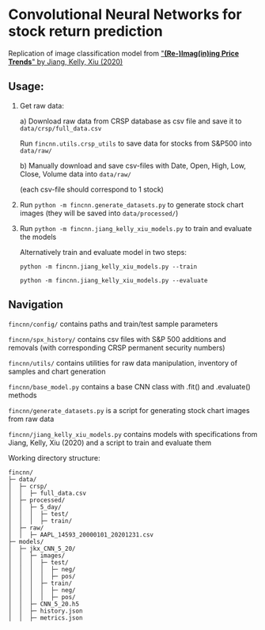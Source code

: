 # Convolutional Neural Networks for stock return prediction

Replication of image classification model from ["**(Re-)Imag(in)ing Price Trends**" by Jiang, Kelly, Xiu (2020)](https://papers.ssrn.com/sol3/papers.cfm?abstract_id=3756587)

## Usage:
1. Get raw data:

   a) Download raw data from CRSP database as csv file and save it to `data/crsp/full_data.csv`
   
      Run `fincnn.utils.crsp_utils` to save data for stocks from S&P500 into `data/raw/`
      
   b) Manually download and save csv-files with Date, Open, High, Low, Close, Volume data into `data/raw/`
      
      (each csv-file should correspond to 1 stock)
2. Run `python -m fincnn.generate_datasets.py` to generate stock chart images (they will be saved into `data/processed/`)
3. Run `python -m fincnn.jiang_kelly_xiu_models.py` to train and evaluate the models

   Alternatively train and evaluate model in two steps:
   
   `python -m fincnn.jiang_kelly_xiu_models.py --train`
   
   `python -m fincnn.jiang_kelly_xiu_models.py --evaluate`
   
## Navigation
`fincnn/config/` contains paths and train/test sample parameters

`fincnn/spx_history/` contains csv files with S&P 500 additions and removals (with corresponding CRSP permanent security numbers)

`fincnn/utils/` contains utilities for raw data manipulation, inventory of samples and chart generation

`fincnn/base_model.py` contains a base CNN class with .fit() and  .evaluate() methods

`fincnn/generate_datasets.py` is a script for generating stock chart images from raw data

`fincnn/jiang_kelly_xiu_models.py` contains models with specifications from Jiang, Kelly, Xiu (2020) and a script to train and evaluate them



Working directory structure:
```
fincnn/
├─ data/
│  ├─ crsp/
│  │  ├─ full_data.csv
│  ├─ processed/
│  │  ├─ 5_day/
│  │  │  ├─ test/
│  │  │  ├─ train/
│  ├─ raw/
│  │  ├─ AAPL_14593_20000101_20201231.csv
├─ models/
│  ├─ jkx_CNN_5_20/
│  │  ├─ images/
│  │  │  ├─ test/
│  │  │  │  ├─ neg/
│  │  │  │  ├─ pos/
│  │  │  ├─ train/
│  │  │  │  ├─ neg/
│  │  │  │  ├─ pos/
│  │  ├─ CNN_5_20.h5
│  │  ├─ history.json
│  │  ├─ metrics.json
```
